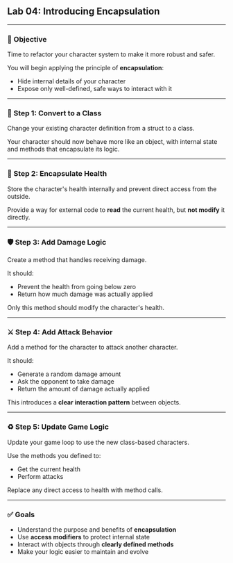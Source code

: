 ## Lab 04: Introducing Encapsulation

---

### 🎯 Objective

Time to refactor your character system to make it more robust and safer.

You will begin applying the principle of **encapsulation**:
- Hide internal details of your character
- Expose only well-defined, safe ways to interact with it

---

### 🧱 Step 1: Convert to a Class

Change your existing character definition from a struct to a class.

Your character should now behave more like an object, with internal state and methods that encapsulate its logic.

---

### 🔐 Step 2: Encapsulate Health

Store the character's health internally and prevent direct access from the outside.

Provide a way for external code to **read** the current health, but **not modify** it directly.

---

### 🛡 Step 3: Add Damage Logic

Create a method that handles receiving damage.

It should:
- Prevent the health from going below zero
- Return how much damage was actually applied

Only this method should modify the character's health.

---

### ⚔️ Step 4: Add Attack Behavior

Add a method for the character to attack another character.

It should:
- Generate a random damage amount
- Ask the opponent to take damage
- Return the amount of damage actually applied

This introduces a **clear interaction pattern** between objects.

---

### ♻️ Step 5: Update Game Logic

Update your game loop to use the new class-based characters.

Use the methods you defined to:
- Get the current health
- Perform attacks

Replace any direct access to health with method calls.

---

### ✅ Goals

- Understand the purpose and benefits of **encapsulation**
- Use **access modifiers** to protect internal state
- Interact with objects through **clearly defined methods**
- Make your logic easier to maintain and evolve

